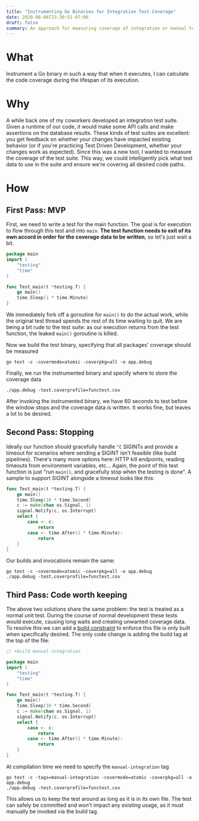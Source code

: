 ```yaml
---
title: "Instrumenting Go Binaries for Integration Test Coverage"
date: 2020-06-06T23:30:51-07:00
draft: false
summary: An approach for measuring coverage of integration or manual testing
---
```


# What
Instrument a Go binary in such a way that when it executes, I can calculate the code coverage during the lifespan of its execution.

# Why
A while back one of my coworkers developed an integration test suite. 
Given a runtime of our code, it would make some API calls and make assertions on the database results. 
These kinds of test suites are excellent: you get feedback on whether your changes have impacted existing behavior (or if you're practicing Test Driven Development, whether your changes work as expected).
Since this was a new tool, I wanted to measure the coverage of the test suite. 
This way, we could intelligently pick what test data to use in the suite and ensure we're covering all desired code paths.

# How


## First Pass: MVP
First, we need to write a test for the main function. 
The goal is for execution to flow through this test and into `main`.
**The test function needs to exit of its own accord in order for the coverage data to be written**, so let's just wait a bit. 
```go
package main
import (
    "testing"
    "time"
)

func Test_main(t *testing.T) {
    go main()
    time.Sleep(1 * time.Minute)
}
```
We immediately fork off a goroutine for `main()` to do the actual work, while the original test thread spends the rest of its time waiting to quit. 
We are being a bit rude to the test suite: as our execution returns from the test function, the leaked `main()` goroutine is killed.

Now we build the test binary, specifying that all packages' coverage should be measured
```shell script
go test -c -covermode=atomic -coverpkg=all -o app.debug
```
Finally, we run the instrumented binary and specify where to store the coverage data
```shell script
./app.debug -test.coverprofile=functest.cov
```
After invoking the instrumented binary, we have 60 seconds to test before the window stops and the coverage data is written. 
It works fine, but leaves a lot to be desired.

## Second Pass: Stopping
Ideally our function should gracefully handle `^C` SIGINTs and provide a timeout for scenarios where sending a SIGINT isn't feasible (like build pipelines). 
There's many more options here: HTTP kill endpoints, reading timeouts from environment variables, etc...
Again, the point of this test function is just "run `main()`, and gracefully stop when the testing is done".
A sample to support SIGINT alongside a timeout looks like this:
```go
func Test_main(t *testing.T) {
	go main()
	time.Sleep(10 * time.Second)
	c := make(chan os.Signal, 1)
	signal.Notify(c, os.Interrupt)
    select {
        case <- c:
            return
        case <- time.After(1 * time.Minute):
            return
    }
}
```
Our builds and invocations remain the same:
```shell script
go test -c -covermode=atomic -coverpkg=all -o app.debug
./app.debug -test.coverprofile=functest.cov
```

## Third Pass: Code worth keeping
The above two solutions share the same problem: the test is treated as a normal unit test.
During the course of normal development these tests would execute, causing long waits and creating unwanted coverage data. 
To resolve this we can add a [build constraint][build constraint] to enforce this file is only built when specifically desired.
The only code change is adding the build tag at the top of the file:
```go
// +build manual-integration

package main
import (
    "testing"
    "time"
)

func Test_main(t *testing.T) {
	go main()
	time.Sleep(10 * time.Second)
	c := make(chan os.Signal, 1)
	signal.Notify(c, os.Interrupt)
    select {
        case <- c:
            return
        case <- time.After(1 * time.Minute):
            return
    }
}
```
At compilation time we need to specify the `manual-integration` tag
```shell script
go test -c -tags=manual-integration -covermode=atomic -coverpkg=all -o app.debug
./app.debug -test.coverprofile=functest.cov
```
This allows us to keep the test around as long as it is in its own file.
The test can safely be committed and won't impact any existing usage, as it must manually be invoked via the build tag.

[build constraint]:https://golang.org/pkg/go/build/#hdr-Build_Constraints